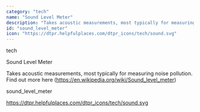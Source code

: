 ```yaml
---
category: "tech"
name: "Sound Level Meter"
description: "Takes acoustic measurements, most typically for measuring noise pollution. Find out more here (https://en.wikipedia.org/wiki/Sound_level_meter) "
id: "sound_level_meter"
icon: "https://dtpr.helpfulplaces.com/dtpr_icons/tech/sound.svg"
---
```

tech

Sound Level Meter

Takes acoustic measurements, most typically for measuring noise pollution. Find out more here (https://en.wikipedia.org/wiki/Sound_level_meter) 

sound_level_meter

https://dtpr.helpfulplaces.com/dtpr_icons/tech/sound.svg